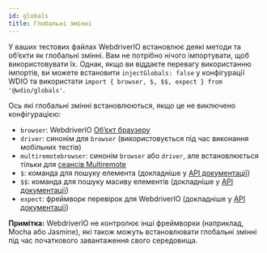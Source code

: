 ```yaml
---
id: globals
title: Глобальні змінні
---
```


У ваших тестових файлах WebdriverIO встановлює деякі методи та об’єкти як глобальні змінні. Вам не потрібно нічого імпортувати, щоб використовувати їх. Однак, якщо ви віддаєте перевагу використанню імпортів, ви можете встановити `injectGlobals: false` у конфігурації WDIO та використати `import { browser, $, $$, expect } from '@wdio/globals'`.

Ось які глобальні змінні встановлюються, якщо це не виключено конфігурацією:

- `browser`: WebdriverIO [Об’єкт браузеру](https://webdriver.io/docs/api/browser)
- `driver`: синонім для `browser` (використовується під час виконання мобільних тестів)
- `multiremotebrowser`: синонім `browser` або `driver`, але встановлюється тільки для [сеансів Multiremote](/docs/multiremote)
- `$`: команда для пошуку елемента (докладніше у [API документації](/docs/api/browser/$))
- `$$`: команда для пошуку масиву елементів (докладніше у [API документації](/docs/api/browser/$$))
- `expect`: фреймворк перевірок для WebdriverIO (докладніше у [API документації](/docs/api/expect-webdriverio))

__Примітка:__ WebdriverIO не контролює інші фреймворки (наприклад, Mocha або Jasmine), які також можуть встановлювати глобальні змінні під час початкового завантаження свого середовища.
